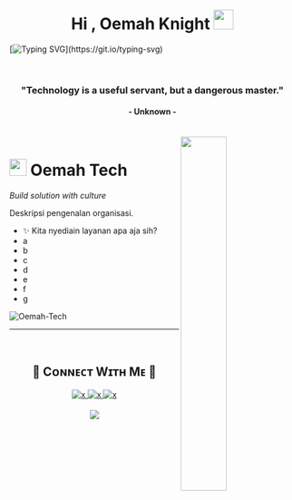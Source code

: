 <h1 align="center">Hi , Oemah Knight <img src="https://media.giphy.com/media/hvRJCLFzcasrR4ia7z/giphy.gif" width="35"></h1>

[![Typing SVG](https://readme-typing-svg.herokuapp.com?color=FF3670&size=35&center=true&vCenter=true&width=1000&lines=Welcome+to+the+Oemah+Tech+organization;Serving+technology+issues;Provide+the+best+solution;For+a+better+future!)](https://git.io/typing-svg)

</br>
<h3 align="center">"Technology is a useful servant, but a dangerous master."</h3>
<h4 align="center">- Unknown -</h4>

</br>
<div>
  <img align="right" width="40%" src="https://owlbertsio-resized.s3.amazonaws.com/Popper.psd.full.png">
</div>

# <img src="https://emojis.slackmojis.com/emojis/images/1531849430/4246/blob-sunglasses.gif?1531849430" width="30"/> Oemah Tech 
*Build solution with culture*
<br /> 
              
<p align="left">Deskripsi pengenalan organisasi.</p>

- ✨ Kita nyediain layanan apa aja sih?
- a
- b
- c
- d
- e
- f
- g

<p align="left">
  <img src="https://komarev.com/ghpvc/?username=Oemah-Tech&label=Organization%20views&color=770677&style=for-the-badge&logo=star" alt="Oemah-Tech" style="padding-right:20px;" />
</p>

---
<br />

<h2 align="center">🤝 Cᴏɴɴᴇᴄᴛ Wɪᴛʜ Mᴇ 🤝 </h2>
<div align="center">
  
<a href="" target="_blank">
<img src="https://img.shields.io/badge/whatsapp-25D366?&style=for-the-badge&logo=whatsapp&logoColor=white" alt=x Whatsapp style="margin-bottom: 5px;" />
</a>
  
<a href="" target="_blank">
<img src="https://img.shields.io/badge/Gmail-D14836?style=for-the-badge&logo=gmail&logoColor=white" alt=x mail style="margin-bottom: 5px;" />
</a>

<a href="" target="_blank">
<img src="https://img.shields.io/badge/Instagram-E4405F?style=for-the-badge&logo=instagram&logoColor=white" alt=x Instagram style="margin-bottom: 5px;" />
</a>
</div>

<p align="center">
  <img src="https://capsule-render.vercel.app/api?type=waving&color=gradient&height=65&section=footer"/>
</p>

